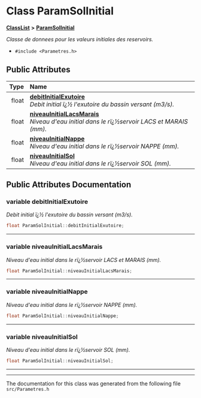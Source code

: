 

# Class ParamSolInitial



[**ClassList**](annotated.md) **>** [**ParamSolInitial**](classParamSolInitial.md)



_Classe de donnees pour les valeurs initiales des reservoirs._ 

* `#include <Parametres.h>`





















## Public Attributes

| Type | Name |
| ---: | :--- |
|  float | [**debitInitialExutoire**](#variable-debitinitialexutoire)  <br>_Debit initial ï¿½ l'exutoire du bassin versant (m3/s)._  |
|  float | [**niveauInitialLacsMarais**](#variable-niveauinitiallacsmarais)  <br>_Niveau d'eau initial dans le rï¿½servoir LACS et MARAIS (mm)._  |
|  float | [**niveauInitialNappe**](#variable-niveauinitialnappe)  <br>_Niveau d'eau initial dans le rï¿½servoir NAPPE (mm)._  |
|  float | [**niveauInitialSol**](#variable-niveauinitialsol)  <br>_Niveau d'eau initial dans le rï¿½servoir SOL (mm)._  |












































## Public Attributes Documentation




### variable debitInitialExutoire 

_Debit initial ï¿½ l'exutoire du bassin versant (m3/s)._ 
```C++
float ParamSolInitial::debitInitialExutoire;
```




<hr>



### variable niveauInitialLacsMarais 

_Niveau d'eau initial dans le rï¿½servoir LACS et MARAIS (mm)._ 
```C++
float ParamSolInitial::niveauInitialLacsMarais;
```




<hr>



### variable niveauInitialNappe 

_Niveau d'eau initial dans le rï¿½servoir NAPPE (mm)._ 
```C++
float ParamSolInitial::niveauInitialNappe;
```




<hr>



### variable niveauInitialSol 

_Niveau d'eau initial dans le rï¿½servoir SOL (mm)._ 
```C++
float ParamSolInitial::niveauInitialSol;
```




<hr>

------------------------------
The documentation for this class was generated from the following file `src/Parametres.h`

